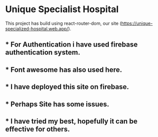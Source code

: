 # Unique Specialist Hospital

This project has build using react-router-dom, our site (https://unique-specialized-hospital.web.app/).

## * For Authentication i have used firebase authentication system.
## * Font awesome  has also used here.
## * I have deployed this site on firebase.
## * Perhaps Site has some issues.
## * I have tried my best, hopefully it can be effective for others.
